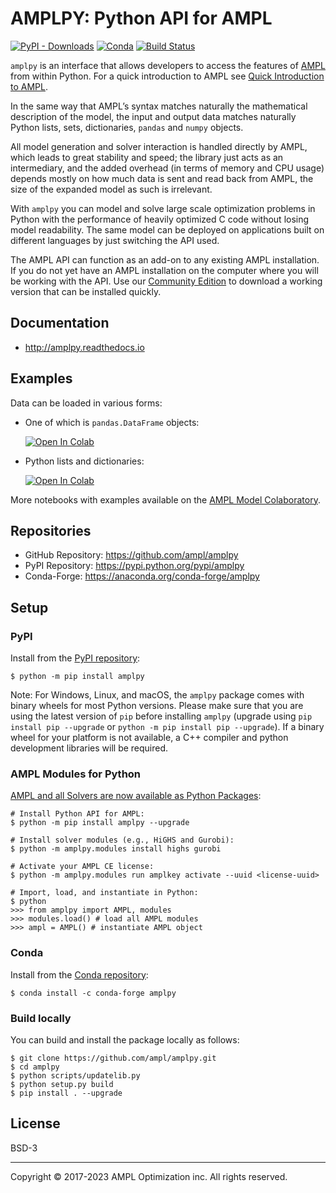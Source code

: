 # AMPLPY: Python API for AMPL

[![PyPI - Downloads](https://img.shields.io/pypi/dm/amplpy?label=PyPI%20downloads)](https://pypistats.org/packages/amplpy)
[![Conda](https://img.shields.io/conda/dn/conda-forge/amplpy?label=Conda%20downloads)](https://anaconda.org/conda-forge/amplpy)
[![Build Status](https://dev.azure.com/ampldev/amplpy/_apis/build/status/ampl.amplpy?branchName=master)](https://dev.azure.com/ampldev/amplpy/_build/latest?definitionId=9&branchName=test)

`amplpy` is an interface that allows developers to access the features of [AMPL](https://ampl.com) from within Python. For a quick introduction to AMPL see [Quick Introduction to AMPL](https://dev.ampl.com/ampl/introduction.html).

In the same way that AMPL’s syntax matches naturally the mathematical description of the model, the input and output data matches naturally Python lists, sets, dictionaries, `pandas` and `numpy` objects.

All model generation and solver interaction is handled directly by AMPL, which leads to great stability and speed; the library just acts as an intermediary, and the added overhead (in terms of memory and CPU usage) depends mostly on how much data is sent and read back from AMPL, the size of the expanded model as such is irrelevant.

With `amplpy` you can model and solve large scale optimization problems in Python with the performance of heavily optimized C code without losing model readability. The same model can be deployed on applications built on different languages by just switching the API used.

The AMPL API can function as an add-on to any existing AMPL installation. If
you do not yet have an AMPL installation on the computer where you will be
working with the API. Use our [Community Edition](http://ampl.com/ce) 
to download a working version that can be installed quickly.

## Documentation

- http://amplpy.readthedocs.io

## Examples

Data can be loaded in various forms:
- One of which is ``pandas.DataFrame`` objects:

    [![Open In Colab](https://colab.research.google.com/assets/colab-badge.svg)](https://colab.research.google.com/github/ampl/amplcolab/blob/master/authors/fdabrandao/quick-start/pandasdiet.ipynb)
- Python lists and dictionaries:
     
     [![Open In Colab](https://colab.research.google.com/assets/colab-badge.svg)](https://colab.research.google.com/github/ampl/amplcolab/blob/master/authors/fdabrandao/quick-start/nativediet.ipynb)

More notebooks with examples available on the [AMPL Model Colaboratory](https://colab.ampl.com/).

## Repositories

- GitHub Repository: https://github.com/ampl/amplpy
- PyPI Repository: https://pypi.python.org/pypi/amplpy
- Conda-Forge: https://anaconda.org/conda-forge/amplpy

## Setup

### PyPI

Install from the [PyPI repository](https://pypi.python.org/pypi/amplpy):
```
$ python -m pip install amplpy
```

Note: For Windows, Linux, and macOS, the `amplpy` package comes with binary wheels for most Python versions. Please make sure that you are using the latest version of `pip` before installing `amplpy` (upgrade using `pip install pip --upgrade` or `python -m pip install pip --upgrade`). If a binary wheel for your platform is not available, a C++ compiler and python development libraries will be required.

### AMPL Modules for Python

[AMPL and all Solvers are now available as Python Packages](https://dev.ampl.com/ampl/python/modules.html):

```
# Install Python API for AMPL:
$ python -m pip install amplpy --upgrade

# Install solver modules (e.g., HiGHS and Gurobi):
$ python -m amplpy.modules install highs gurobi

# Activate your AMPL CE license:
$ python -m amplpy.modules run amplkey activate --uuid <license-uuid>

# Import, load, and instantiate in Python:
$ python
>>> from amplpy import AMPL, modules
>>> modules.load() # load all AMPL modules
>>> ampl = AMPL() # instantiate AMPL object
```

### Conda

Install from the [Conda repository](https://anaconda.org/conda-forge/amplpy):
```
$ conda install -c conda-forge amplpy
```

### Build locally

You can build and install the package locally as follows:
```
$ git clone https://github.com/ampl/amplpy.git 
$ cd amplpy
$ python scripts/updatelib.py
$ python setup.py build
$ pip install . --upgrade
```

## License

BSD-3

***
Copyright © 2017-2023 AMPL Optimization inc. All rights reserved.
